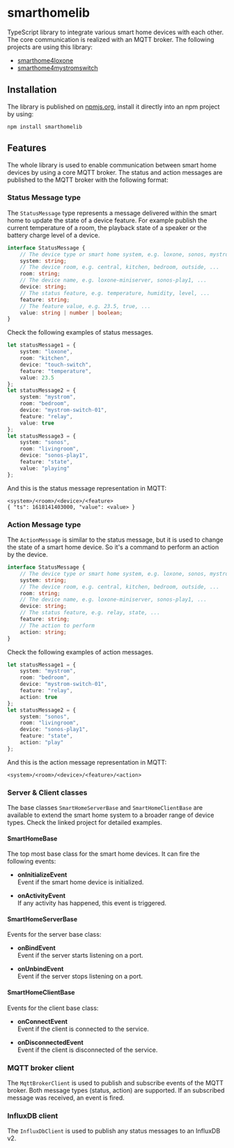 # smarthomelib

TypeScript library to integrate various smart home devices with each other. The
core communication is realized with an MQTT broker. The following projects are
using this library:

- [smarthome4loxone](https://github.com/claudiospizzi/smarthome4loxone)
- [smarthome4mystromswitch](https://github.com/claudiospizzi/smarthome4mystromswitch)

## Installation

The library is published on [npmjs.org](https://npmjs.org/smarthomelib), 
install it directly into an npm project by using:

```console
npm install smarthomelib
```

## Features

The whole library is used to enable communication between smart home devices by
using a core MQTT broker. The status and action messages are published to the
MQTT broker with the following format:

### Status Message type

The `StatusMessage` type represents a message delivered within the smart home
to update the state of a device feature. For example publish the current
temperature of a room, the playback state of a speaker or the battery charge
level of a device.

```typescript
interface StatusMessage {
    // The device type or smart home system, e.g. loxone, sonos, mystrom, ...
    system: string;
    // The device room, e.g. central, kitchen, bedroom, outside, ...
    room: string;
    // The device name, e.g. loxone-miniserver, sonos-play1, ...
    device: string;
    // The status feature, e.g. temperature, humidity, level, ...
    feature: string;
    // The feature value, e.g. 23.5, true, ...
    value: string | number | boolean;
}
```

Check the following examples of status messages.

```typescript
let statusMessage1 = {
    system: "loxone",
    room: "kitchen",
    device: "touch-switch",
    feature: "temperature",
    value: 23.5
};
let statusMessage2 = {
    system: "mystrom",
    room: "bedroom",
    device: "mystrom-switch-01",
    feature: "relay",
    value: true
};
let statusMessage3 = {
    system: "sonos",
    room: "livingroom",
    device: "sonos-play1",
    feature: "state",
    value: "playing"
};
```

And this is the status message representation in MQTT:

```data
<system>/<room>/<device>/<feature>
{ "ts": 1618141403000, "value": <value> }
```

### Action Message type

The `ActionMessage` is similar to the status message, but it is used to change
the state of a smart home device. So it's a command to perform an action by the
device.

```typescript
interface StatusMessage {
    // The device type or smart home system, e.g. loxone, sonos, mystrom, ...
    system: string;
    // The device room, e.g. central, kitchen, bedroom, outside, ...
    room: string;
    // The device name, e.g. loxone-miniserver, sonos-play1, ...
    device: string;
    // The status feature, e.g. relay, state, ...
    feature: string;
    // The action to perform
    action: string;
}
```

Check the following examples of action messages.

```typescript
let statusMessage1 = {
    system: "mystrom",
    room: "bedroom",
    device: "mystrom-switch-01",
    feature: "relay",
    action: true
};
let statusMessage2 = {
    system: "sonos",
    room: "livingroom",
    device: "sonos-play1",
    feature: "state",
    action: "play"
};
```

And this is the action message representation in MQTT:

```data
<system>/<room>/<device>/<feature>/<action>
```

### Server & Client classes

The base classes `SmartHomeServerBase` and `SmartHomeClientBase` are available
to extend the smart home system to a broader range of device types. Check the
linked project for detailed examples.

#### SmartHomeBase

The top most base class for the smart home devices. It can fire the following
events:

- **onInitializeEvent**  
  Event if the smart home device is initialized.

- **onActivityEvent**  
  If any activity has happened, this event is triggered.

#### SmartHomeServerBase

Events for the server base class:

- **onBindEvent**  
  Event if the server starts listening on a port.

- **onUnbindEvent**  
  Event if the server stops listening on a port.

#### SmartHomeClientBase

Events for the client base class:

- **onConnectEvent**  
  Event if the client is connected to the service.

- **onDisconnectedEvent**  
  Event if the client is disconnected of the service.

### MQTT broker client

The `MqttBrokerClient` is used to publish and subscribe events of the MQTT
broker. Both message types (status, action) are supported. If an subscribed
message was received, an event is fired.

### InfluxDB client

The `InfluxDbClient` is used to publish any status messages to an InfluxDB v2.
